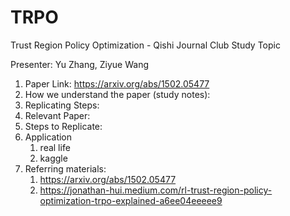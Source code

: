 # TRPO
Trust Region Policy Optimization - Qishi Journal Club Study Topic

Presenter: Yu Zhang, Ziyue Wang

1. Paper Link: https://arxiv.org/abs/1502.05477
2. How we understand the paper (study notes):
3. Replicating Steps:
4. Relevant Paper:
5. Steps to Replicate:
6. Application 
   1. real life
   2. kaggle
7. Referring materials:
   1. https://arxiv.org/abs/1502.05477
   2. https://jonathan-hui.medium.com/rl-trust-region-policy-optimization-trpo-explained-a6ee04eeeee9
